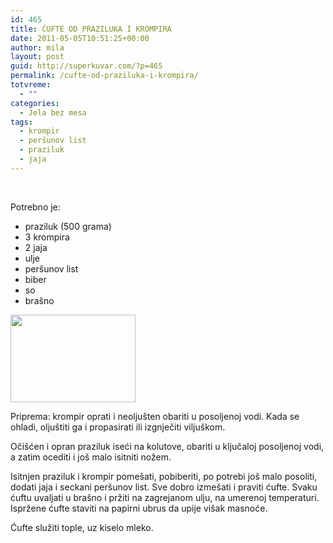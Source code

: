 ```yaml
---
id: 465
title: ĆUFTE OD PRAZILUKA I KROMPIRA
date: 2011-05-05T10:51:25+00:00
author: mila
layout: post
guid: http://superkuvar.com/?p=465
permalink: /cufte-od-praziluka-i-krompira/
totvreme:
  - ""
categories:
  - Jela bez mesa
tags:
  - krompir
  - peršunov list
  - praziluk
  - jaja
---
```

&nbsp;

Potrebno je:

  * praziluk (500 grama)
  * 3 krompira
  * 2 jaja
  * ulje
  * peršunov list
  * biber
  * so
  * brašno

<img class="alignnone size-full wp-image-681" title="cufteodprazilukaikrompira" src="//superkuvar.com/wp-content/uploads/2011/05/cufteodprazilukaikrompira.jpg" alt="" width="200" height="140" /> 

Priprema: krompir oprati i neoljušten obariti u posoljenoj vodi. Kada se ohladi, oljuštiti ga i propasirati ili izgnječiti viljuškom.

Očišćen i opran praziluk iseći na kolutove, obariti u ključaloj posoljenoj vodi, a zatim ocediti i još malo isitniti nožem.

Isitnjen praziluk i krompir pomešati, pobiberiti, po potrebi još malo posoliti, dodati jaja i seckani peršunov list. Sve dobro izmešati i praviti ćufte. Svaku ćuftu uvaljati u brašno i pržiti na zagrejanom ulju, na umerenoj temperaturi. Ispržene ćufte staviti na papirni ubrus da upije višak masnoće.

Ćufte služiti tople, uz kiselo mleko.